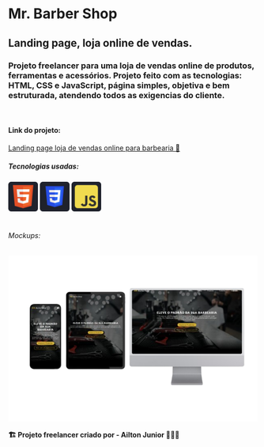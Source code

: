 # Mr. Barber Shop

<h2>Landing page, loja online de vendas.</h2>

<h3>Projeto freelancer para uma loja de vendas online de produtos, ferramentas e acessórios. 
  Projeto feito com as tecnologias: HTML, CSS e JavaScript, página simples, objetiva e bem estruturada, 
  atendendo todos as exigencias do cliente.
</h3>
<br>

#### Link do projeto:
[Landing page loja de vendas online para barbearia 💈](https://mrbarbershop.netlify.app/)

##### Tecnologias usadas:
<div>
<img alt="HTML" src="https://raw.githubusercontent.com/gui-bus/TechIcons/70f9ca213e35be00f41c0350d77c238c999db688/Dark/HTML.svg" height="60" />
<img alt="CSS" src="https://raw.githubusercontent.com/gui-bus/TechIcons/70f9ca213e35be00f41c0350d77c238c999db688/Dark/CSS.svg" height="60" />
<img alt="JavaScript" src="https://raw.githubusercontent.com/gui-bus/TechIcons/70f9ca213e35be00f41c0350d77c238c999db688/Dark/Javascript.svg" height="60" />
</div>
<br>

###### Mockups:
<img src="https://github.com/ailtonjunior11/mr.barbershop/blob/main/assets/img/mockups.png?raw=true" />
<br>

<b>🏗️ Projeto freelancer criado por - Ailton Junior 🧑🏻‍💻</b>
